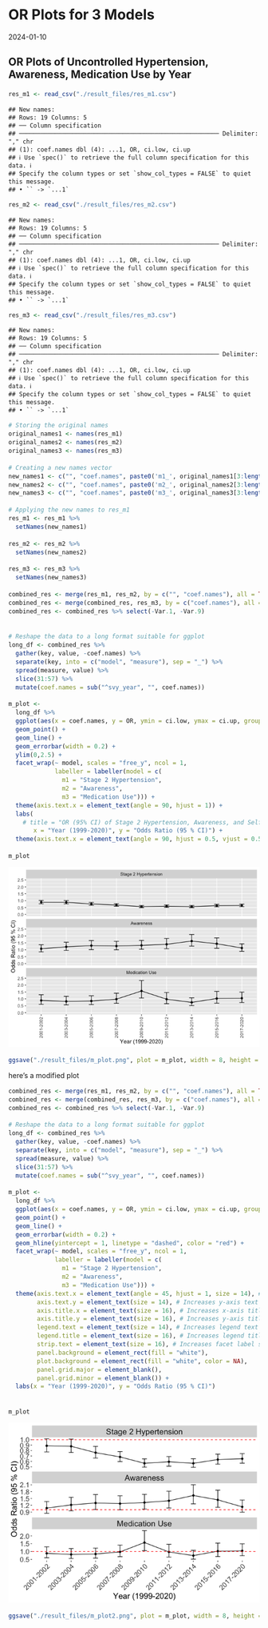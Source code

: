 OR Plots for 3 Models
================
2024-01-10

## OR Plots of Uncontrolled Hypertension, Awareness, Medication Use by Year

``` r
res_m1 <- read_csv("./result_files/res_m1.csv")
```

    ## New names:
    ## Rows: 19 Columns: 5
    ## ── Column specification
    ## ──────────────────────────────────────────────────────── Delimiter: "," chr
    ## (1): coef.names dbl (4): ...1, OR, ci.low, ci.up
    ## ℹ Use `spec()` to retrieve the full column specification for this data. ℹ
    ## Specify the column types or set `show_col_types = FALSE` to quiet this message.
    ## • `` -> `...1`

``` r
res_m2 <- read_csv("./result_files/res_m2.csv")
```

    ## New names:
    ## Rows: 19 Columns: 5
    ## ── Column specification
    ## ──────────────────────────────────────────────────────── Delimiter: "," chr
    ## (1): coef.names dbl (4): ...1, OR, ci.low, ci.up
    ## ℹ Use `spec()` to retrieve the full column specification for this data. ℹ
    ## Specify the column types or set `show_col_types = FALSE` to quiet this message.
    ## • `` -> `...1`

``` r
res_m3 <- read_csv("./result_files/res_m3.csv")
```

    ## New names:
    ## Rows: 19 Columns: 5
    ## ── Column specification
    ## ──────────────────────────────────────────────────────── Delimiter: "," chr
    ## (1): coef.names dbl (4): ...1, OR, ci.low, ci.up
    ## ℹ Use `spec()` to retrieve the full column specification for this data. ℹ
    ## Specify the column types or set `show_col_types = FALSE` to quiet this message.
    ## • `` -> `...1`

``` r
# Storing the original names
original_names1 <- names(res_m1)
original_names2 <- names(res_m2)
original_names3 <- names(res_m3)

# Creating a new names vector
new_names1 <- c("", "coef.names", paste0('m1_', original_names1[3:length(original_names1)]))
new_names2 <- c("", "coef.names", paste0('m2_', original_names2[3:length(original_names2)]))
new_names3 <- c("", "coef.names", paste0('m3_', original_names3[3:length(original_names3)]))

# Applying the new names to res_m1
res_m1 <- res_m1 %>%
  setNames(new_names1)

res_m2 <- res_m2 %>%
  setNames(new_names2)

res_m3 <- res_m3 %>%
  setNames(new_names3)

combined_res <- merge(res_m1, res_m2, by = c("", "coef.names"), all = TRUE)
combined_res <- merge(combined_res, res_m3, by = c("coef.names"), all = TRUE) 
combined_res <- combined_res %>% select(-Var.1, -Var.9)


# Reshape the data to a long format suitable for ggplot
long_df <- combined_res %>%
  gather(key, value, -coef.names) %>%
  separate(key, into = c("model", "measure"), sep = "_") %>%
  spread(measure, value) %>%
  slice(31:57) %>%
  mutate(coef.names = sub("^svy_year", "", coef.names))

m_plot <- 
  long_df %>%
  ggplot(aes(x = coef.names, y = OR, ymin = ci.low, ymax = ci.up, group = model)) +
  geom_point() +
  geom_line() +
  geom_errorbar(width = 0.2) +
  ylim(0,2.5) +
  facet_wrap(~ model, scales = "free_y", ncol = 1,
             labeller = labeller(model = c(
               m1 = "Stage 2 Hypertension",
               m2 = "Awareness",
               m3 = "Medication Use"))) +
  theme(axis.text.x = element_text(angle = 90, hjust = 1)) +
  labs(
    # title = "OR (95% CI) of Stage 2 Hypertension, Awareness, and Self-reported Antihypertensive Medication Us", 
       x = "Year (1999-2020)", y = "Odds Ratio (95 % CI)") +
  theme(axis.text.x = element_text(angle = 90, hjust = 0.5, vjust = 0.5, lineheight = 0.8))

m_plot
```

![](result_plots_files/figure-gfm/unnamed-chunk-1-1.png)<!-- -->

``` r
ggsave("./result_files/m_plot.png", plot = m_plot, width = 8, height = 12, dpi = 300)
```

here’s a modified plot

``` r
combined_res <- merge(res_m1, res_m2, by = c("", "coef.names"), all = TRUE)
combined_res <- merge(combined_res, res_m3, by = c("coef.names"), all = TRUE) 
combined_res <- combined_res %>% select(-Var.1, -Var.9)

# Reshape the data to a long format suitable for ggplot
long_df <- combined_res %>%
  gather(key, value, -coef.names) %>%
  separate(key, into = c("model", "measure"), sep = "_") %>%
  spread(measure, value) %>%
  slice(31:57) %>%
  mutate(coef.names = sub("^svy_year", "", coef.names))

m_plot <- 
  long_df %>%
  ggplot(aes(x = coef.names, y = OR, ymin = ci.low, ymax = ci.up, group = model)) +
  geom_point() +
  geom_line() +
  geom_errorbar(width = 0.2) +
  geom_hline(yintercept = 1, linetype = "dashed", color = "red") +
  facet_wrap(~ model, scales = "free_y", ncol = 1,
             labeller = labeller(model = c(
               m1 = "Stage 2 Hypertension",
               m2 = "Awareness",
               m3 = "Medication Use"))) +
  theme(axis.text.x = element_text(angle = 45, hjust = 1, size = 14), # Increases x-axis text size
        axis.text.y = element_text(size = 14), # Increases y-axis text size
        axis.title.x = element_text(size = 16), # Increases x-axis title size
        axis.title.y = element_text(size = 16), # Increases y-axis title size
        legend.text = element_text(size = 14), # Increases legend text size
        legend.title = element_text(size = 16), # Increases legend title size
        strip.text = element_text(size = 16), # Increases facet label size
        panel.background = element_rect(fill = "white"),
        plot.background = element_rect(fill = "white", color = NA),
        panel.grid.major = element_blank(),
        panel.grid.minor = element_blank()) +
  labs(x = "Year (1999-2020)", y = "Odds Ratio (95 % CI)")


m_plot
```

![](result_plots_files/figure-gfm/unnamed-chunk-2-1.png)<!-- -->

``` r
ggsave("./result_files/m_plot2.png", plot = m_plot, width = 8, height = 6, dpi = 300)
```

